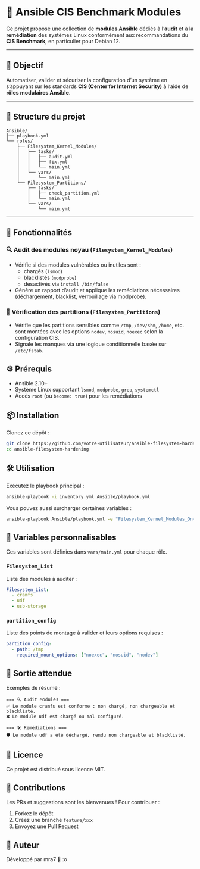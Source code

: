 # 🔐 Ansible CIS Benchmark Modules

Ce projet propose une collection de **modules Ansible** dédiés à l’**audit** et à la **remédiation** des systèmes Linux conformément aux recommandations du **CIS Benchmark**, en particulier pour Debian 12.

---

## 🎯 Objectif

Automatiser, valider et sécuriser la configuration d’un système en s’appuyant sur les standards **CIS (Center for Internet Security)** à l’aide de **rôles modulaires Ansible**.

---

## 📁 Structure du projet
```
Ansible/
├── playbook.yml
└── roles/
    ├── Filesystem_Kernel_Modules/
    │   ├── tasks/
    │   │   ├── audit.yml
    │   │   ├── fix.yml
    │   │   └── main.yml
    │   └── vars/
    │       └── main.yml
    └── Filesystem_Partitions/
        ├── tasks/
        │   ├── check_partition.yml
        │   └── main.yml
        └── vars/
            └── main.yml
```

---
## 🚀 Fonctionnalités

### 🔍 Audit des modules noyau (`Filesystem_Kernel_Modules`)
- Vérifie si des modules vulnérables ou inutiles sont :
  - chargés (`lsmod`)
  - blacklistés (`modprobe`)
  - désactivés via `install /bin/false`
- Génère un rapport d’audit et applique les remédiations nécessaires (déchargement, blacklist, verrouillage via modprobe).

### 🧱 Vérification des partitions (`Filesystem_Partitions`)
- Vérifie que les partitions sensibles comme `/tmp`, `/dev/shm`, `/home`, etc. sont montées avec les options `nodev`, `nosuid`, `noexec` selon la configuration CIS.
- Signale les manques via une logique conditionnelle basée sur `/etc/fstab`.

## ⚙️ Prérequis

- Ansible 2.10+
- Système Linux supportant `lsmod`, `modprobe`, `grep`, `systemctl`
- Accès `root` (ou `become: true`) pour les remédiations

## 📦 Installation

Clonez ce dépôt :

```bash
git clone https://github.com/votre-utilisateur/ansible-filesystem-hardening.git
cd ansible-filesystem-hardening
```

## 🛠️ Utilisation

Exécutez le playbook principal :

```bash
ansible-playbook -i inventory.yml Ansible/playbook.yml
```

Vous pouvez aussi surcharger certaines variables :

```bash
ansible-playbook Ansible/playbook.yml -e "Filesystem_Kernel_Modules_On=true Filesystem_Partitions_On=false"
```

## 🔧 Variables personnalisables

Ces variables sont définies dans `vars/main.yml` pour chaque rôle.

### `Filesystem_List`

Liste des modules à auditer :

```yaml
Filesystem_List:
  - cramfs
  - udf
  - usb-storage
```

### `partition_config`

Liste des points de montage à valider et leurs options requises :

```yaml
partition_config:
  - path: /tmp
    required_mount_options: ["noexec", "nosuid", "nodev"]
```

## 📄 Sortie attendue

Exemples de résumé :

```
=== 🔍 Audit Modules ===
✅ Le module cramfs est conforme : non chargé, non chargeable et blacklisté.
❌ Le module udf est chargé ou mal configuré.

=== 🛠️ Remédiations ===
🛡️ Le module udf a été déchargé, rendu non chargeable et blacklisté.
```

## 📝 Licence

Ce projet est distribué sous licence MIT.

## 🤝 Contributions

Les PRs et suggestions sont les bienvenues ! Pour contribuer :
1. Forkez le dépôt
2. Créez une branche `feature/xxx`
3. Envoyez une Pull Request

## 👤 Auteur

Développé par mra7
📧 :o
